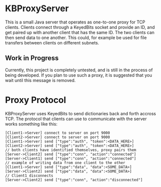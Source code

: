 KBProxyServer
=============

This is a small Java server that operates as one-to-one proxy for TCP clients. Clients connect through a KeyedBits socket and provide an ID, and get paired up with another client that has the same ID. The two clients can then send data to one another. This could, for example be used for file transfers between clients on different subnets.

Work in Progress
----------------

Currently, this project is completely untested, and is still in the process of being developed. If you plan to use such a proxy, it is suggested that you wait until this message is removed.

Proxy Protocol
==============

KBProxyServer uses KeyedBits to send dictionaries back and forth accross TCP. The protocol that clients can use to communicate with the server works something like this:

	[Client1->Server] connect to server on port 9000
	[Client2->Server] connect to server on port 9000
	[Client1->Server] send ["type":"auth", "token":<DATA_HERE>]
	[Client2->Server] send ["type":"auth", "token":<DATA_HERE>]
	// both clients have identified themselves, proxy pairs them
	[Server->Client2] send ["type":"conn", "action":"connected"]
	[Server->Client1] send ["type":"conn", "action":"connected"]
	// example of writing data from one client to the other
	[Client1->Server] send ["type":"data", "data":<SOME_DATA>]
	[Server->Client2] send ["type":"data", "data":<SOME_DATA>]
	// Client1 disconnects
	[Server->Client2] send ["type":"conn", "action":"disconnected"]
